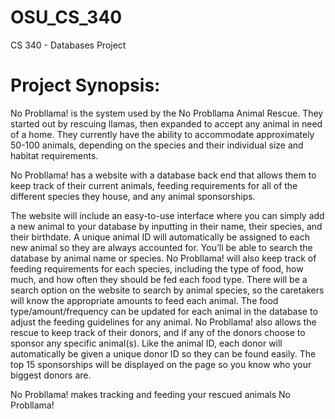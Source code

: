 # OSU_CS_340
CS 340 - Databases Project


# Project Synopsis:
No Probllama! is the system used by the No Probllama Animal Rescue. They started
out by rescuing llamas, then expanded to accept any animal in need of a home. They
currently have the ability to accommodate approximately 50-100 animals, depending on
the species and their individual size and habitat requirements.

No Probllama! has a website with a database back end that allows them to keep track of
their current animals, feeding requirements for all of the different species they house,
and any animal sponsorships.

The website will include an easy-to-use interface where you can simply add a new
animal to your database by inputting in their name, their species, and their birthdate. A
unique animal ID will automatically be assigned to each new animal so they are always
accounted for. You’ll be able to search the database by animal name or species. No
Probllama! will also keep track of feeding requirements for each species, including the
type of food, how much, and how often they should be fed each food type. There will be
a search option on the website to search by animal species, so the caretakers will know
the appropriate amounts to feed each animal. The food type/amount/frequency can be
updated for each animal in the database to adjust the feeding guidelines for any animal.
No Probllama! also allows the rescue to keep track of their donors, and if any of the
donors choose to sponsor any specific animal(s). Like the animal ID, each donor will
automatically be given a unique donor ID so they can be found easily. The top 15
sponsorships will be displayed on the page so you know who your biggest donors are.

No Probllama! makes tracking and feeding your rescued animals No Probllama!
